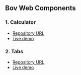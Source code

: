 ## Bov Web Components

### 1. Calculator

* [Repository URL](https://github.com/happyccoding/bov_web_components/tree/master/project1_calculator)
* [Live demo]()

### 2. Tabs 

* [Repository URL](https://github.com/happyccoding/bov_web_components/tree/master/project2_tabs)
* [Live demo]()

